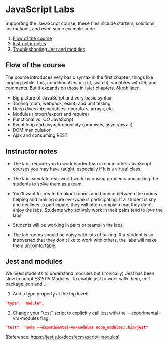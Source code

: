 # JavaScript Labs
Supporting the JavaScript course, these files include starters, solutions, instructions, and even some example code.

1. [Flow of the course](flow_of_the_course)
2. [Instructor notes](instructor_notes)
2. [Troubleshooting Jest and modules](jest_and_modules)

## Flow of the course
The course introduces very basic syntax in the first chapter, things like looping (while, for), conditional testing (if, switch), variables with let, and comments. But it expands on those in later chapters. *Much* later.

- Big picture of JavaScript and very basic syntax
- Tooling (npm, webpack, eslint) and unit testing
- Deep dives into variables, operators, arrays, etc.
- Modules (import/export and require)
- Functional vs. OO JavaScript
- Event loop and asynchrononicity (promises, async/await)
- DOM manipulation
- Ajax and consuming REST 

## Instructor notes
- The labs require you to work harder than in some other JavaScript courses you may have taught, especially if it is a virtual class. 
- The labs simulate real-world work by posing problems and asking the students to solve them as a team.
- You'll want to create breakout rooms and bounce between the rooms helping and making sure *everyone* is participating. If a student is shy and declines to participate, they will often complain that they didn't enjoy the labs. Students who actively work in their pairs tend to *love* the labs.

- Students will be working in pairs or teams in the labs.
- The lab rooms should be noisy with lots of talking. If a student is so introverted that they don't like to work with others, the labs will make them uncomfortable.

## Jest and modules
We need students to understand modules but (ironically) Jest has been slow to adopt ES2015 Modules. To enable jest to work with them, edit package.json and ...

1. Add a type property at the top level:
```json
"type": "module",
```
2. Change your "test" script to explicitly call jest with the --experimental-vm-modules flag:
```json
"test": "node --experimental-vm-modules node_modules/.bin/jest"
```
(Reference: https://jestjs.io/docs/ecmascript-modules)

